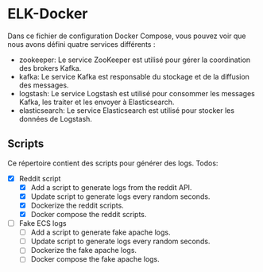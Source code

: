 # ELK-Docker

Dans ce fichier de configuration Docker Compose, vous pouvez voir que nous avons défini quatre services différents :

- zookeeper: Le service ZooKeeper est utilisé pour gérer la coordination des brokers Kafka.
- kafka: Le service Kafka est responsable du stockage et de la diffusion des messages.
- logstash: Le service Logstash est utilisé pour consommer les messages Kafka, les traiter et les envoyer à Elasticsearch.
- elasticsearch: Le service Elasticsearch est utilisé pour stocker les données de Logstash.


## Scripts

Ce répertoire contient des scripts pour générer des logs.
Todos:
- [x] Reddit script
    - [x] Add a script to generate logs from the reddit API.
    - [x] Update script to generate logs every random seconds.
    - [x] Dockerize the reddit scripts.
    - [x] Docker compose the reddit scripts.
- [ ] Fake ECS logs
    - [ ] Add a script to generate fake apache logs.
    - [ ] Update script to generate logs every random seconds.
    - [ ] Dockerize the fake apache logs.
    - [ ] Docker compose the fake apache logs.
